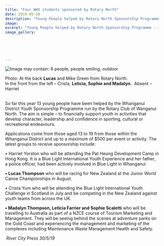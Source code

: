 ```yaml
---
title: "Four WHS students sponsored by Rotary North"
date: 2019-05-30
description: "Young People helped by Rotary North Sponsorship Programme - including WHS students Lucas, Leticia, Sophie & Madalyn..."
image: 
excerpt: "Young People helped by Rotary North Sponsorship Programme - including WHS students Lucas, Leticia, Sophie & Madalyn..."
image_gallery:
    
    
    
    
    
---
```


<div id="id_5cf868d089e7a8933133850" class="text_exposed_root text_exposed">
<div class="text_exposed_show">
<p><img src="https://scontent-syd2-1.xx.fbcdn.net/v/t1.0-9/61713617_2293960510642934_5238569098375331840_n.jpg?_nc_cat=110&amp;_nc_eui2=AeHE60eddUk04e_paZp9-K1NvGIt7AVHH8nEZ3U1spVDcpD5ZBq_fS-HM05CNvkxzLG3Rc6UAAmv-kyb0kex5ct17B6YnTROTRb-91Txt4NAMA&amp;_nc_ht=scontent-syd2-1.xx&amp;oh=df830ef2a2b8289bccf50f4683abb875&amp;oe=5D9192FC" alt="Image may contain: 6 people, people smiling, outdoor" /></p>
<p>Photo: At the back <strong>Lucas</strong> and Mike Green from Rotary North. <br />In the front from the left &ndash; Crista, <strong>Leticia, Sophie and Madalyn.</strong>&nbsp; Absent &ndash; Harriet</p>
<p><br />So far this year 13 young people have been helped by the Whanganui District Youth Sponsorship Programme run by the Rotary Club of Wanganui North. The aim is simple &ndash; to financially support youth in activities that develop character, leadership and confidence in sporting, cultural or recreational endeavours.</p>
</div>
</div>
<p>Applications come from those aged 13 to 19 from those within the Whanganui District and up to a maximum of $50<span class="text_exposed_show">0 per event or activity. The latest groups to receive sponsorship include:<br /></span></p>
<p><span class="text_exposed_show">&bull; Harriet Yorston who will be attending the Pat Heung Development Camp in Hong Kong. It is a Blue Light International Youth Experience and her father, a police officer, had been actively involved in Blue Light in Whanganui<br /></span></p>
<p><span class="text_exposed_show"><strong>&bull;</strong> <strong>Lucas Thompson</strong> who will be racing for New Zealand at the Junior World Canoe Championships in August.<br /></span></p>
<p><span class="text_exposed_show">&bull; Crista Yum who will be attending the Blue Light International Youth Challenge in Scotland in July and be competing in the New Zealand against youth teams from across the UK.<br /></span></p>
<p><span class="text_exposed_show"><strong>&bull; Madalyn Thompson, Leticia Farrier and Sophie Scaletti</strong> who will be travelling to Australia as part of a NZCE course of Tourism Marketing and Management. They will be seeing behind the scenes at adventure parks on the Gold Coast and experiencing the management and marketing of the complexes including Maintenance Waste Management Health and Safety.</span></p>
<p><em><span class="text_exposed_show">&nbsp;River City Press 30/5/19</span></em></p>

